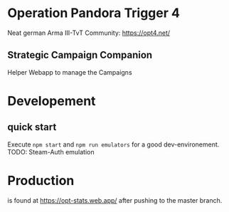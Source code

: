 # Operation Pandora Trigger 4
Neat german Arma III-TvT Community: https://opt4.net/ 
## Strategic Campaign Companion
Helper Webapp to manage the Campaigns

# Developement
## quick start
Execute `npm start` and `npm run emulators` for a good dev-environement.
TODO: Steam-Auth emulation

# Production
is found at https://opt-stats.web.app/ after pushing to the master branch.
